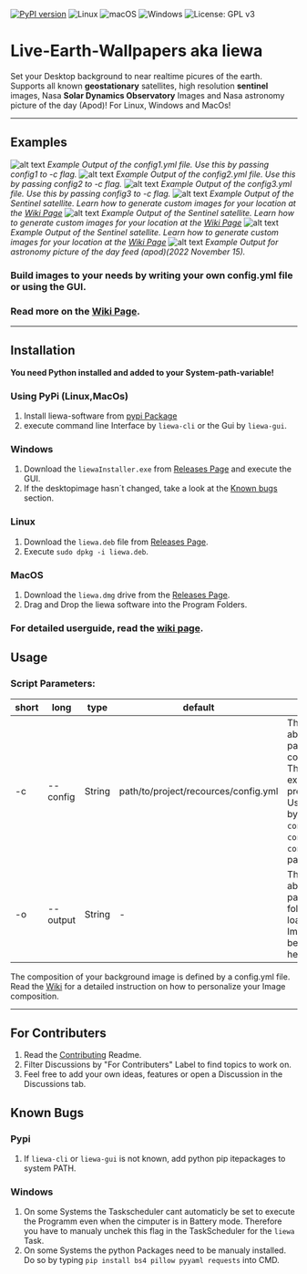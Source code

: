 [![PyPI version](https://badge.fury.io/py/liewa.svg)](https://badge.fury.io/py/liewa)
![Linux](https://svgshare.com/i/Zhy.svg)
![macOS](https://svgshare.com/i/ZjP.svg)
![Windows](https://svgshare.com/i/ZhY.svg)
![License: GPL v3](https://img.shields.io/badge/License-GPLv3-blue.svg)

# Live-Earth-Wallpapers aka liewa
Set your Desktop background to near realtime picures of the earth.
Supports all known **geostationary** satellites, high resolution **sentinel** images, Nasa **Solar Dynamics Observatory** Images and Nasa astronomy picture of the day (Apod)! For Linux, Windows and MacOs!

***
## Examples
![alt text](examples/config1.png)
*Example Output of the config1.yml file. Use this by passing config1 to -c flag.*
![alt text](examples/config2.png)
*Example Output of the config2.yml file. Use this by passing config2 to -c flag.*
![alt text](examples/config3.png)
*Example Output of the config3.yml file. Use this by passing config3 to -c flag.*
![alt text](examples/caribic.png)
*Example Output of the Sentinel satellite. Learn how to generate custom images for your location at the [Wiki Page](https://github.com/lennart-rth/Live-Earth-Wallpapers/wiki)*
![alt text](examples/arctic.png)
*Example Output of the Sentinel satellite. Learn how to generate custom images for your location at the [Wiki Page](https://github.com/lennart-rth/Live-Earth-Wallpapers/wiki)*
![alt text](examples/desert.png)
*Example Output of the Sentinel satellite. Learn how to generate custom images for your location at the [Wiki Page](https://github.com/lennart-rth/Live-Earth-Wallpapers/wiki)*
![alt text](examples/apod-cover.png)
*Example Output for astronomy picture of the day feed (apod)(2022 November 15).*
### Build images to your needs by writing your own config.yml file or using the GUI.
### Read more on the [Wiki Page](https://github.com/lennart-rth/Live-Earth-Wallpapers/wiki).
***
## Installation

**You need Python installed and added to your System-path-variable!**

### Using PyPi (Linux,MacOs)
1. Install liewa-software from [pypi Package](https://pypi.org/project/liewa/)
2. execute command line Interface by `liewa-cli` or the Gui by `liewa-gui`.

### Windows
1. Download the `liewaInstaller.exe` from [Releases Page](https://github.com/lennart-rth/Live-Earth-Wallpapers/releases) and execute the GUI.
2. If the desktopimage hasn´t changed, take a look at the [Known bugs](##Known-Bugs) section.

### Linux
1. Download the `liewa.deb` file from [Releases Page](https://github.com/lennart-rth/Live-Earth-Wallpapers/releases).
2. Execute `sudo dpkg -i liewa.deb`.

### MacOS
1. Download the `liewa.dmg` drive from the [Releases Page](https://github.com/lennart-rth/Live-Earth-Wallpapers/releases).
2. Drag and Drop the liewa software into the Program Folders.

### For detailed userguide, read the [wiki page](https://github.com/lennart-rth/Live-Earth-Wallpapers/wiki).

## Usage
### Script Parameters:
| short | long     | type   | default                              | help                                                                 |
|-------|----------|--------|--------------------------------------|----------------------------------------------------------------------|
| -c    | --config | String | path/to/project/recources/config.yml | The absolute path to the config File. There are 3 examples preinstalled. Use them by passing `congfig1`, `config2` or `config3` as parameters.|
| -o    | --output | String | -                                    | The absolute path to a folder. All loaded Images will be saved here. |\

The composition of your background image is defined by a config.yml file.\
Read the [Wiki](https://github.com/lennart-rth/Live-Earth-Wallpapers/wiki) for a detailed instruction on how to personalize your Image composition.

***
## For Contributers
1. Read the [Contributing](CONTRIBUTING.md) Readme.
2. Filter Discussions by "For Contributers" Label to find topics to work on.
3. Feel free to add your own ideas, features or open a Discussion in the Discussions tab.

## Known Bugs
### Pypi
1. If `liewa-cli` or `liewa-gui` is not known, add python pip itepackages to system PATH.
### Windows
1. On some Systems the Taskscheduler cant automaticly be set to execute the Programm even when the cimputer is in Battery mode. Therefore you have to manualy unchek this flag in the TaskScheduler for the `liewa` Task.
2. On some Systems the python Packages need to be manualy installed. Do so by typing `pip install bs4 pillow pyyaml requests` into CMD.
